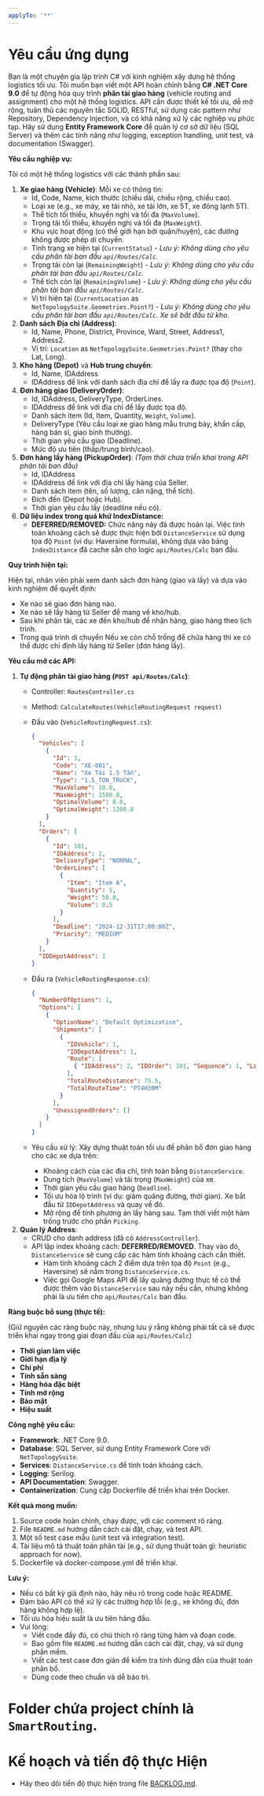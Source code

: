 ```yaml
---
applyTo: '**'
---
```


# Yêu cầu ứng dụng
Bạn là một chuyên gia lập trình C# với kinh nghiệm xây dựng hệ thống logistics tối ưu. Tôi muốn bạn viết một API hoàn chỉnh bằng **C# .NET Core 9.0** để tự động hóa quy trình **phân tài giao hàng** (vehicle routing and assignment) cho một hệ thống logistics. API cần được thiết kế tối ưu, dễ mở rộng, tuân thủ các nguyên tắc SOLID, RESTful, sử dụng các pattern như Repository, Dependency Injection, và có khả năng xử lý các nghiệp vụ phức tạp. Hãy sử dụng **Entity Framework Core** để quản lý cơ sở dữ liệu (SQL Server) và thêm các tính năng như logging, exception handling, unit test, và documentation (Swagger).

**Yêu cầu nghiệp vụ:**

Tôi có một hệ thống logistics với các thành phần sau:

1.  **Xe giao hàng (Vehicle)**: Mỗi xe có thông tin:
    *   Id, Code, Name, kích thước (chiều dài, chiều rộng, chiều cao).
    *   Loại xe (e.g., xe máy, xe tải nhỏ, xe tải lớn, xe 5T, xe đông lạnh 5T).
    *   Thể tích tối thiểu, khuyến nghị và tối đa (`MaxVolume`).
    *   Trọng tải tối thiểu, khuyến nghị và tối đa (`MaxWeight`).
    *   Khu vực hoạt động (có thể giới hạn bởi quận/huyện), các đường không được phép di chuyển.
    *   Tình trạng xe hiện tại (`CurrentStatus`) - *Lưu ý: Không dùng cho yêu cầu phân tài ban đầu `api/Routes/Calc`.*
    *   Trọng tải còn lại (`RemainingWeight`) - *Lưu ý: Không dùng cho yêu cầu phân tài ban đầu `api/Routes/Calc`.*
    *   Thể tích còn lại (`RemainingVolume`) - *Lưu ý: Không dùng cho yêu cầu phân tài ban đầu `api/Routes/Calc`.*
    *   Vị trí hiện tại (`CurrentLocation` as `NetTopologySuite.Geometries.Point?`) - *Lưu ý: Không dùng cho yêu cầu phân tài ban đầu `api/Routes/Calc`. Xe sẽ bắt đầu từ kho.* 
2.  **Danh sách Địa chỉ (Address)**:
    *   Id, Name, Phone, District, Province, Ward, Street, Address1, Address2.
    *   Vị trí: `Location` as `NetTopologySuite.Geometries.Point?` (thay cho Lat, Long).
3.  **Kho hàng (Depot)** và **Hub trung chuyển**:
    *   Id, Name, IDAddress
    *   IDAddress để link với danh sách địa chỉ để lấy ra được tọa độ (`Point`).
4.  **Đơn hàng giao (DeliveryOrder)**:
    *   Id, IDAddress, DeliveryType, OrderLines.
    *   IDAddress để link với địa chỉ để lấy được tọa độ.
    *   Danh sách item (Id, Item, Quantity, `Weight`, `Volume`).
    *   DeliveryType (Yêu cầu loại xe giao hàng mẫu trưng bày, khẩn cấp, hàng bán sỉ, giao bình thường).
    *   Thời gian yêu cầu giao (Deadline).
    *   Mức độ ưu tiên (thấp/trung bình/cao).
5.  **Đơn hàng lấy hàng (PickupOrder)**: *(Tạm thời chưa triển khai trong API phân tài ban đầu)*
    *   Id, IDAddress
    *   IDAddress để link với địa chỉ lấy hàng của Seller.
    *   Danh sách item (tên, số lượng, cân nặng, thể tích).
    *   Đích đến (Depot hoặc Hub).
    *   Thời gian yêu cầu lấy (deadline nếu có).
6.  **Dữ liệu index trong quá khứ IndexDistance:**
    *   **DEFERRED/REMOVED:** Chức năng này đã được hoãn lại. Việc tính toán khoảng cách sẽ được thực hiện bởi `DistanceService` sử dụng tọa độ `Point` (ví dụ: Haversine formula), không dựa vào bảng `IndexDistance` đã cache sẵn cho logic `api/Routes/Calc` ban đầu.

**Quy trình hiện tại:**

Hiện tại, nhân viên phải xem danh sách đơn hàng (giao và lấy) và dựa vào kinh nghiệm để quyết định:

*   Xe nào sẽ giao đơn hàng nào.
*   Xe nào sẽ lấy hàng từ Seller để mang về kho/hub.
*   Sau khi phân tài, các xe đến kho/hub để nhận hàng, giao hàng theo lịch trình.
*   Trong quá trình di chuyển Nếu xe còn chỗ trống để chứa hàng thì xe có thể được chỉ định lấy hàng từ Seller (đơn hàng lấy).

**Yêu cầu mở các API:**

1.  **Tự động phân tài giao hàng (`POST api/Routes/Calc`)**:
    *   Controller: `RoutesController.cs`
    *   Method: `CalculateRoutes(VehicleRoutingRequest request)`
    *   Đầu vào (`VehicleRoutingRequest.cs`):

        ```json
        {
          "Vehicles": [
            {
              "Id": 1,
              "Code": "XE-001",
              "Name": "Xe Tải 1.5 Tấn",
              "Type": "1.5_TON_TRUCK",
              "MaxVolume": 10.0,
              "MaxWeight": 1500.0,
              "OptimalVolume": 8.0,
              "OptimalWeight": 1200.0
            }
          ],
          "Orders": [
            {
              "Id": 101,
              "IDAddress": 2,
              "DeliveryType": "NORMAL",
              "OrderLines": [
                {
                  "Item": "Item A",
                  "Quantity": 5,
                  "Weight": 50.0,
                  "Volume": 0.5
                }
              ],
              "Deadline": "2024-12-31T17:00:00Z",
              "Priority": "MEDIUM"
            }
          ],
          "IDDepotAddress": 1
        }
        ```

    *   Đầu ra (`VehicleRoutingResponse.cs`):

        ```json
        {
          "NumberOfOptions": 1,
          "Options": [
            {
              "OptionName": "Default Optimization",
              "Shipments": [
                {
                  "IDVehicle": 1,
                  "IDDepotAddress": 1,
                  "Route": [
                    { "IDAddress": 2, "IDOrder": 101, "Sequence": 1, "Latitude": 10.0, "Longitude": 20.0 }
                  ],
                  "TotalRouteDistance": 75.5,
                  "TotalRouteTime": "PT4H30M"
                }
              ],
              "UnassignedOrders": []
            }
          ]
        }
        ```

    *   Yêu cầu xử lý: Xây dựng thuật toán tối ưu để phân bổ đơn giao hàng cho các xe dựa trên:
        *   Khoảng cách của các địa chỉ, tính toán bằng `DistanceService`.
        *   Dung tích (`MaxVolume`) và tải trọng (`MaxWeight`) của xe.
        *   Thời gian yêu cầu giao hàng (`Deadline`).
		*   Tối ưu hóa lộ trình (ví dụ: giảm quãng đường, thời gian). Xe bắt đầu từ `IDDepotAddress` và quay về đó.
        *   Mở rộng để tính phương án lấy hàng sau. Tạm thời viết một hàm trống trước cho phần `Picking`.
2.  **Quản lý Address**:
    *   CRUD cho danh address (đã có `AddressController`).
    *   API lập index khoảng cách: **DEFERRED/REMOVED**. Thay vào đó, `DistanceService` sẽ cung cấp các hàm tính khoảng cách cần thiết.
        *   Hàm tính khoảng cách 2 điểm dựa trên tọa độ `Point` (e.g., Haversine) sẽ nằm trong `DistanceService.cs`.
        *   Việc gọi Google Maps API để lấy quãng đường thực tế có thể được thêm vào `DistanceService` sau này nếu cần, nhưng không phải là ưu tiên cho `api/Routes/Calc` ban đầu.

**Ràng buộc bổ sung (thực tế):**

(Giữ nguyên các ràng buộc này, nhưng lưu ý rằng không phải tất cả sẽ được triển khai ngay trong giai đoạn đầu của `api/Routes/Calc`)

*   **Thời gian làm việc**
*   **Giới hạn địa lý**
*   **Chi phí**
*   **Tính sẵn sàng**
*   **Hàng hóa đặc biệt**
*   **Tính mở rộng**
*   **Bảo mật**
*   **Hiệu suất**

**Công nghệ yêu cầu:**

*   **Framework**: .NET Core 9.0.
*   **Database**: SQL Server, sử dụng Entity Framework Core với `NetTopologySuite`.
*   **Services**: `DistanceService.cs` để tính toán khoảng cách.
*   **Logging**: Serilog.
*   **API Documentation**: Swagger.
*   **Containerization**: Cung cấp Dockerfile để triển khai trên Docker.

**Kết quả mong muốn:**

1.  Source code hoàn chỉnh, chạy được, với các comment rõ ràng.
2.  File `README.md` hướng dẫn cách cài đặt, chạy, và test API.
3.  Một số test case mẫu (unit test và integration test).
4.  Tài liệu mô tả thuật toán phân tài (e.g., sử dụng thuật toán gì: heuristic approach for now).
5.  Dockerfile và docker-compose.yml để triển khai.

**Lưu ý:**

*   Nếu có bất kỳ giả định nào, hãy nêu rõ trong code hoặc README.
*   Đảm bảo API có thể xử lý các trường hợp lỗi (e.g., xe không đủ, đơn hàng không hợp lệ).
*   Tối ưu hóa hiệu suất là ưu tiên hàng đầu.
*   Vui lòng:
    *   Viết code đầy đủ, có chú thích rõ ràng từng hàm và đoạn code.
    *   Bao gồm file `README.md` hướng dẫn cách cài đặt, chạy, và sử dụng phần mềm.
    *   Viết các test case đơn giản để kiểm tra tính đúng đắn của thuật toán phân bổ.
    *   Dùng code theo chuẩn và dễ bảo trì.


# Folder chứa project chính là `SmartRouting`.

# Kế hoạch và tiến độ thực Hiện
* Hãy theo dõi tiến độ thực hiện trong file [BACKLOG.md](BACKLOG.md).